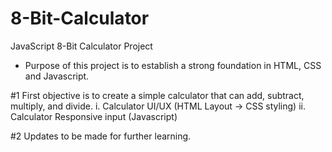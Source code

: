 # 8-Bit-Calculator
JavaScript 8-Bit Calculator Project

- Purpose of this project is to establish a strong foundation in HTML, CSS and Javascript.

#1 First objective is to create a simple calculator that can add, subtract, multiply, and divide.
    i. Calculator UI/UX (HTML Layout -> CSS styling)
    ii. Calculator Responsive input (Javascript)

#2 Updates to be made for further learning. 
